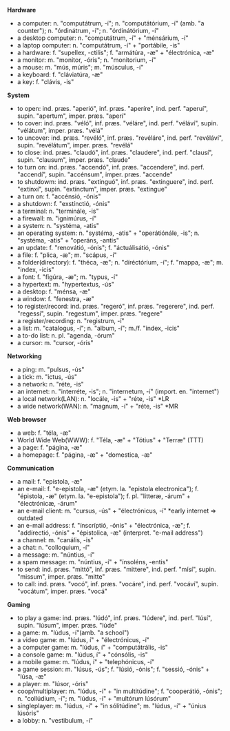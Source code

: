 __Hardware__

- a computer:            n. "computátrum, -í"; n. "computátórium, -í" (amb. "a counter"); n. "órdinátrum, -í"; n. "órdinátórium, -í"
- a desktop computer:    n. "computátrum, -í" + "ménsárium, -í"
- a laptop computer:     n. "computátrum, -í" + "portábile, -is"
- a hardware:            f. "supellex, -ctilis"; f. "armátúra, -æ" + "électrónica, -æ"
- a monitor:             m. "monitor, -óris"; n. "monitorium, -í"
- a mouse:               m. "mús, múris"; m. "músculus, -í"
- a keyboard:            f. "cláviatúra, -æ"
- a key:                 f. "clávis, -is"

__System__

- to open:               ind. præs. "aperió", inf. præs. "aperíre", ind. perf. "aperuí", supin. "apertum", imper. præs. "aperí"
- to cover:              ind. præs. "véló", inf. præs. "véláre", ind. perf. "véláví", supin. "vélátum", imper. præs. "vélá"
- to uncover:            ind. præs. "revéló", inf. præs. "revéláre", ind. perf. "revéláví", supin. "revélátum", imper. præs. "revélá"
- to close:              ind. præs. "claudó", inf. præs. "claudere", ind. perf. "clausí", supin. "clausum", imper. præs. "claude"
- to turn on:            ind. præs. "accendó", inf. præs. "accendere", ind. perf. "accendí", supin. "accénsum", imper. præs. "accende"
- to shutdowm:           ind. præs. "extinguó", inf. præs. "extinguere", ind. perf. "extínxí", supin. "extínctum", imper. præs. "extingue"
- a turn on:             f. "accénsió, -ónis"
- a shutdown:            f. "exstínctió, -ónis"
- a terminal:            n. "terminále, -is"
- a firewall:            m. "ignimúrus, -í"
- a system:              n. "systéma, -atis"
- an operating system:   n. "systéma, -atis" + "operátiónále, -is"; n. "systéma, -atis" + "operáns, -antis"
- an update:             f. "renovátió, -ónis"; f. "áctuálisátió, -ónis"
- a file:                f. "plica, -æ"; m. "scápus, -í"
- a folder(directory):   f. "théca, -æ"; n. "díréctórium, -í"; f. "mappa, -æ"; m. "index, -icis"
- a font:                f. "figúra, -æ"; m. "typus, -í"
- a hypertext:           m. "hypertextus, -ús"
- a desktop:             f. "ménsa, -æ"
- a window:              f. "fenestra, -æ"
- to register/record:    ind. præs. "regeró", inf. præs. "regerere", ind. perf. "regessí", supin. "regestum", imper. præs. "regere"
- a register/recording:  n. "registrum, -í"
- a list:                m. "catalogus, -í"; n. "album, -í"; m./f. "index, -icis"
- a to-do list:          n. pl. "agenda, -órum"
- a cursor:              m. "cursor, -óris"

__Networking__

- a ping:                m. "pulsus, -ús"
- a tick:                m. "ictus, -ús"
- a network:             n. "réte, -is"
- an internet:           n. "interréte, -is"; n. "internetum, -í" (import. en. "internet")
- a local network(LAN):  n. "locále, -is" + "réte, -is" *LR
- a wide network(WAN):   n. "magnum, -í" + "réte, -is" *MR

__Web browser__

- a web:                 f. "téla, -æ"
- World Wide Web(WWW):   f. "Téla, -æ" + "Tótius" + "Terræ" (TTT)
- a page:                f. "página, -æ"
- a homepage:            f. "página, -æ" + "domestica, -æ"

__Communication__

- a mail:                f. "epistola, -æ"
- an e-mail:             f. "e-epistola, -æ" (etym. la. "epistola electronica"); f. "épistola, -æ" (etym. la. "e-epistola"); f. pl. "litteræ, -árum" + "électrónicæ, -árum"
- an e-mail client:      m. "cursus, -ús" + "électrónicus, -í" *early internet ⇒ outdated
- an e-mail address:     f. "ínscríptió, -ónis" + "électrónica, -æ"; f. "addírectió, -ónis" + "épistolica, -æ" (interpret. "e-mail address")
- a channel:             m. "canális, -is"
- a chat:                n. "colloquium, -í"
- a message:             m. "núntius, -í"
- a spam message:        m. "núntius, -í" + "ínsoléns, -entis"
- to send:               ind. præs. "mittó", inf. præs. "mittere", ind. perf. "mísí", supin. "missum", imper. præs. "mitte"
- to call:               ind. præs. "vocó", inf. præs. "vocáre", ind. perf. "vocáví", supin. "vocátum", imper. præs. "vocá"

__Gaming__

- to play a game:        ind. præs. "lúdó", inf. præs. "lúdere", ind. perf. "lúsí", supin. "lúsum", imper. præs. "lúde"
- a game:                m. "lúdus, -í"(amb. "a school")
- a video game:          m. "lúdus, í" + "électrónicus, -í"
- a computer game:       m. "lúdus, í" + "computátrális, -is"
- a console game:        m. "lúdus, í" + "cónsólis, -is"
- a mobile game:         m. "lúdus, í" + "telephónicus, -í"
- a game session:        m. "lúsus, -ús"; f. "lúsió, -ónis"; f. "sessió, -ónis" + "lúsa, -æ"
- a player:              m. "lúsor, -óris"
- coop/multiplayer:      m. "lúdus, -í" + "in multitúdine"; f. "cooperátió, -ónis"; n. "collúdium, -í"; m. "lúdus, -í" + "multórum lúsórum"
- singleplayer:          m. "lúdus, -í" + "in sólitúdine"; m. "lúdus, -í" + "únius lúsóris"
- a lobby:               n. "vestibulum, -í"
